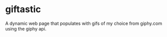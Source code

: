 # giftastic
A dynamic web page that populates with gifs of my choice from giphy.com using the giphy api.
